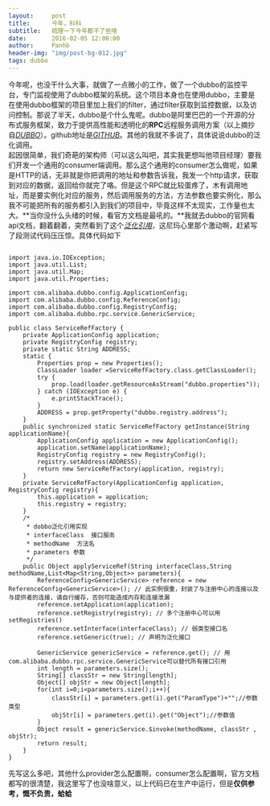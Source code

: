 ```yaml
---
layout:     post
title:      今年，科科
subtitle:   梳理一下今年都干了些啥
date:       2016-02-05 12:00:00
author:     Panhb
header-img: "img/post-bg-012.jpg"
tags: dubbo
---
```


今年呢，也没干什么大事，就做了一点微小的工作，做了一个dubbo的监控平台，专门监视使用了dubbo框架的系统。这个项目本身也在使用dubbo，主要是在使用dubbo框架的项目里加上我们的filter，通过filter获取到监控数据，以及访问控制。那说了半天，dubbo是个什么鬼呢。dubbo是阿里巴巴的一个开源的分布式服务框架，致力于提供高性能和透明化的**RPC**远程服务调用方案（以上摘抄自[*DUBBO*](http://dubbo.io/)）。github地址是[*GITHUB*](https://github.com/dubbo)。其他的我就不多说了，具体说说dubbo的泛化调用。        
起因很简单，我们奇葩的架构师（可以这么叫吧，其实我更想叫他项目经理）要我们开发一个通用的consumer端调用。那么这个通用的consumer怎么做呢，如果是HTTP的话，无非就是你把调用的地址和参数告诉我，我发一个http请求，获取到对应的数据，返回给你就完了咯。但是这个RPC就比较蛋疼了，木有调用地址，而是要实例化对应的服务，然后调用服务的方法，方法参数也要实例化，那么我不可能把所有的服务都引入到我们的项目中，毕竟这样不太现实，工作量也太大。**当你没什么头绪的时候，看官方文档是最吼的。**我就去dubbo的官网看api文档，翻着翻着，突然看到了这个[*泛化引用*](http://dubbo.io/User+Guide-zh.htm#UserGuide-zh-%E6%B3%9B%E5%8C%96%E5%BC%95%E7%94%A8)，这尼玛心里那个激动啊，赶紧写了段测试代码压压惊。具体代码如下         
    
```       
     
import java.io.IOException;
import java.util.List;
import java.util.Map;
import java.util.Properties;

import com.alibaba.dubbo.config.ApplicationConfig;
import com.alibaba.dubbo.config.ReferenceConfig;
import com.alibaba.dubbo.config.RegistryConfig;
import com.alibaba.dubbo.rpc.service.GenericService;

public class ServiceRefFactory {
	private ApplicationConfig application;
	private RegistryConfig registry;
	private static String ADDRESS;	
	static {
		Properties prop = new Properties();
		ClassLoader loader =ServiceRefFactory.class.getClassLoader();
		try {
			prop.load(loader.getResourceAsStream("dubbo.properties"));
		} catch (IOException e) {
			e.printStackTrace();
		}
		ADDRESS = prop.getProperty("dubbo.registry.address");
	}	
	public synchronized static ServiceRefFactory getInstance(String applicationName){
		ApplicationConfig application = new ApplicationConfig();
		application.setName(applicationName);
		RegistryConfig registry = new RegistryConfig();
		registry.setAddress(ADDRESS);
		return new ServiceRefFactory(application, registry);
	}	
	private ServiceRefFactory(ApplicationConfig application, RegistryConfig registry){
		this.application = application;
		this.registry = registry;
	}
	/*
	 * dobbo泛化引用实现
	 * interfaceClass  接口服务
	 * methodName  方法名
	 * parameters 参数
	 */
	public Object applyServiceRef(String interfaceClass,String methodName,List<Map<String,Object>> parameters){
		ReferenceConfig<GenericService> reference = new ReferenceConfig<GenericService>(); // 此实例很重，封装了与注册中心的连接以及与提供者的连接，请自行缓存，否则可能造成内存和连接泄漏
		reference.setApplication(application);
		reference.setRegistry(registry); // 多个注册中心可以用setRegistries()
		reference.setInterface(interfaceClass); // 弱类型接口名 
		reference.setGeneric(true); // 声明为泛化接口 
		
		GenericService genericService = reference.get(); // 用com.alibaba.dubbo.rpc.service.GenericService可以替代所有接口引用 
		int length = parameters.size();
		String[] classStr = new String[length];  
		Object[] objStr = new Object[length];
		for(int i=0;i<parameters.size();i++){
			classStr[i] = parameters.get(i).get("ParamType")+"";//参数类型
			objStr[i] = parameters.get(i).get("Object");//参数值
		}
		Object result = genericService.$invoke(methodName, classStr , objStr);
		return result;
	}
}
```          

先写这么多吧，其他什么provider怎么配置啊，consumer怎么配置啊，官方文档都写的很清楚，我这里写了也没啥意义，以上代码已在生产中运行，但是**仅供参考，慨不负责，蛤蛤**
              

